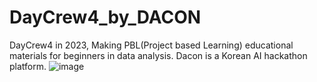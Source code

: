 # DayCrew4_by_DACON
DayCrew4 in 2023, Making PBL(Project based Learning) educational materials for beginners in data analysis.
Dacon is a Korean AI hackathon platform.
![image](https://user-images.githubusercontent.com/98952505/215339807-eeb55b48-c691-40ff-8f4a-0cfcd73598fb.png)
